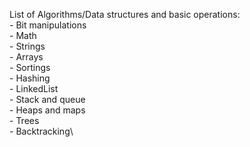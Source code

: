 List of Algorithms/Data structures and basic operations: \
	- Bit manipulations\
	- Math\
	- Strings\
	- Arrays\
	- Sortings\
	- Hashing\
	- LinkedList\
	- Stack and queue\
	- Heaps and maps\
	- Trees\
	- Backtracking\
